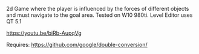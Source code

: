 2d Game where the player is influenced by the forces of different objects and must navigate to the goal area.
Tested on W10 980ti.
Level Editor uses QT 5.1

https://youtu.be/biRb-AupqVg

Requires:
https://github.com/google/double-conversion/